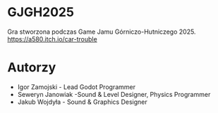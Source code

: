 # GJGH2025
 Gra stworzona podczas Game Jamu Górniczo-Hutniczego 2025.
 https://a580.itch.io/car-trouble
 
# Autorzy
- Igor Zamojski - Lead Godot Programmer
- Seweryn Janowiak -Sound & Level Designer, Physics Programmer
- Jakub Wojdyła - Sound & Graphics Designer
